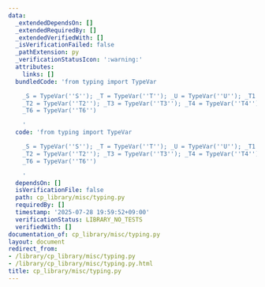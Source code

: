 ```yaml
---
data:
  _extendedDependsOn: []
  _extendedRequiredBy: []
  _extendedVerifiedWith: []
  _isVerificationFailed: false
  _pathExtension: py
  _verificationStatusIcon: ':warning:'
  attributes:
    links: []
  bundledCode: 'from typing import TypeVar

    _S = TypeVar(''S''); _T = TypeVar(''T''); _U = TypeVar(''U''); _T1 = TypeVar(''T1'');
    _T2 = TypeVar(''T2''); _T3 = TypeVar(''T3''); _T4 = TypeVar(''T4''); _T5 = TypeVar(''T5'');
    _T6 = TypeVar(''T6'')

    '
  code: 'from typing import TypeVar

    _S = TypeVar(''S''); _T = TypeVar(''T''); _U = TypeVar(''U''); _T1 = TypeVar(''T1'');
    _T2 = TypeVar(''T2''); _T3 = TypeVar(''T3''); _T4 = TypeVar(''T4''); _T5 = TypeVar(''T5'');
    _T6 = TypeVar(''T6'')

    '
  dependsOn: []
  isVerificationFile: false
  path: cp_library/misc/typing.py
  requiredBy: []
  timestamp: '2025-07-28 19:59:52+09:00'
  verificationStatus: LIBRARY_NO_TESTS
  verifiedWith: []
documentation_of: cp_library/misc/typing.py
layout: document
redirect_from:
- /library/cp_library/misc/typing.py
- /library/cp_library/misc/typing.py.html
title: cp_library/misc/typing.py
---
```

